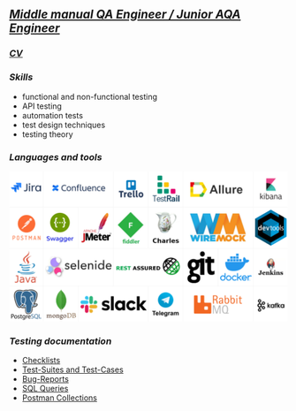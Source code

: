 ## [***Middle manual QA Engineer / Junior AQA Engineer***](https://www.facebook.com/)

### [***CV***](https://drive.google.com/file/d/1HaeXlUL-Wttj7Vw5niHmE1ggbuYMVVBs/view?usp=sharing/)

### ***Skills***

- functional and non-functional testing
- API testing
- automation tests
- test design techniques
- testing theory

### ***Languages and tools***

![Tools](https://github.com/arteeem13/arteeem13/blob/main/pictures/logoSkills.PNG)


### ***Testing documentation***

- [Checklists](https://raw.githubusercontent.com/arteeem13/arteeem13/main/pictures/pageUnderConstruction.png)
- [Test-Suites and Test-Cases](https://raw.githubusercontent.com/arteeem13/arteeem13/main/pictures/pageUnderConstruction.png)
- [Bug-Reports](https://raw.githubusercontent.com/arteeem13/arteeem13/main/pictures/pageUnderConstruction.png)
- [SQL Queries](https://raw.githubusercontent.com/arteeem13/arteeem13/main/pictures/pageUnderConstruction.png)
- [Postman Collections](https://raw.githubusercontent.com/arteeem13/arteeem13/main/pictures/pageUnderConstruction.png)
